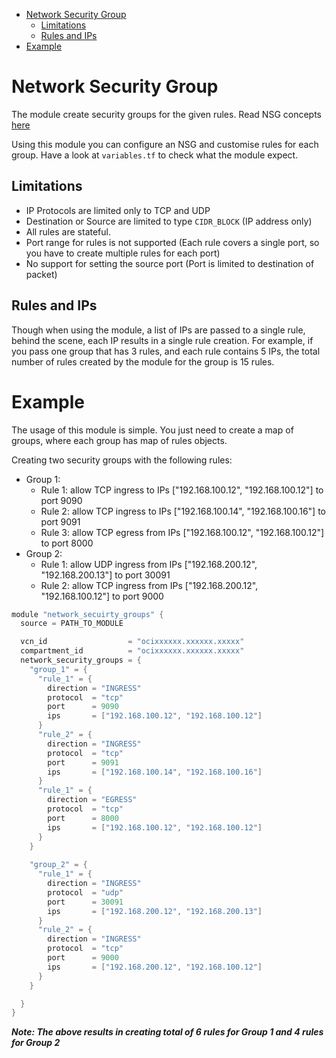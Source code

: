 - [Network Security Group](#network-security-group)
  - [Limitations](#limitations)
  - [Rules and IPs](#rules-and-ips)
- [Example](#example)

# Network Security Group
The module create security groups for the given rules. Read NSG concepts [here](https://docs.oracle.com/en-us/iaas/Content/Network/Concepts/networksecuritygroups.htm)

Using this module you can configure an NSG and customise rules for each group. Have a look at `variables.tf` to check what the module expect.

## Limitations
* IP Protocols are limited only to TCP and UDP
* Destination or Source are limited to type `CIDR_BLOCK` (IP address only)
* All rules are stateful.
* Port range for rules is not supported (Each rule covers a single port, so you have to create multiple rules for each port)
* No support for setting the source port (Port is limited to destination of packet)

## Rules and IPs
Though when using the module, a list of IPs are passed to a single rule, behind the scene, each IP results in a single rule creation. For example,
if you pass one group that has 3 rules, and each rule contains 5 IPs, the total number of rules created by the module for the group is 15 rules.

# Example
The usage of this module is simple. You just need to create a map of groups, where each group has map of rules objects.

Creating two security groups with the following rules:
* Group 1:
  * Rule 1: allow TCP ingress to IPs ["192.168.100.12", "192.168.100.12"] to port 9090
  * Rule 2: allow TCP ingress to IPs ["192.168.100.14", "192.168.100.16"] to port 9091
  * Rule 3: allow TCP egress from IPs ["192.168.100.12", "192.168.100.12"] to port 8000
* Group 2:
  * Rule 1: allow UDP ingress from IPs ["192.168.200.12", "192.168.200.13"] to port 30091
  * Rule 2: allow TCP ingress from IPs ["192.168.200.12", "192.168.100.12"] to port 9000

```h
module "network_secuirty_groups" {
  source = PATH_TO_MODULE

  vcn_id                  = "ocixxxxxx.xxxxxx.xxxxx"
  compartment_id          = "ocixxxxxx.xxxxxx.xxxxx"
  network_security_groups = {
    "group_1" = {
      "rule_1" = {
        direction = "INGRESS"
        protocol  = "tcp"
        port      = 9090
        ips       = ["192.168.100.12", "192.168.100.12"]
      }
      "rule_2" = {
        direction = "INGRESS"
        protocol  = "tcp"
        port      = 9091
        ips       = ["192.168.100.14", "192.168.100.16"]
      }
      "rule_1" = {
        direction = "EGRESS"
        protocol  = "tcp"
        port      = 8000
        ips       = ["192.168.100.12", "192.168.100.12"]
      }
    }
    
    "group_2" = {
      "rule_1" = {
        direction = "INGRESS"
        protocol  = "udp"
        port      = 30091
        ips       = ["192.168.200.12", "192.168.200.13"]
      }
      "rule_2" = {
        direction = "INGRESS"
        protocol  = "tcp"
        port      = 9000
        ips       = ["192.168.200.12", "192.168.100.12"]
      }
    }

  }
}    
```

***Note: The above results in creating total of 6 rules for Group 1 and 4 rules for Group 2***